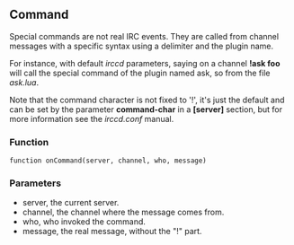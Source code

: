 ## Command

Special commands are not real IRC events. They are called from channel messages
with a specific syntax using a delimiter and the plugin name.

For instance, with default *irccd* parameters, saying on a channel **!ask foo**
will call the special command of the plugin named ask, so from the file
*ask.lua*.

Note that the command character is not fixed to '!', it's just the default and
can be set by the parameter **command-char** in a **[server]** section, but
for more information see the *irccd.conf* manual.

### Function

	function onCommand(server, channel, who, message)

### Parameters

* server, the current server.
* channel, the channel where the message comes from.
* who, who invoked the command.
* message, the real message, without the "!<name>" part.

<!--- vim: set syntax=mkd: -->
